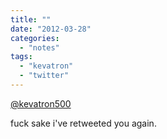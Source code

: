 ```yaml
---
title: ""
date: "2012-03-28"
categories: 
  - "notes"
tags: 
  - "kevatron"
  - "twitter"
---
```


[@kevatron500](https://twitter.com/kevatron500)

fuck sake i've retweeted you again.
